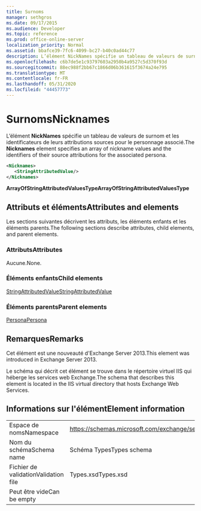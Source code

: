 ```yaml
---
title: Surnoms
manager: sethgros
ms.date: 09/17/2015
ms.audience: Developer
ms.topic: reference
ms.prod: office-online-server
localization_priority: Normal
ms.assetid: bbafce39-7fc6-4099-bc27-b40c0ad44c77
description: L’élément NickNames spécifie un tableau de valeurs de surnom et les identificateurs de leurs attributions sources pour le personnage associé.
ms.openlocfilehash: c6b7de5e1c93797603a2950b4a9527c5d370f93d
ms.sourcegitcommit: 88ec988f2bb67c1866d06b361615f3674a24e795
ms.translationtype: MT
ms.contentlocale: fr-FR
ms.lasthandoff: 05/31/2020
ms.locfileid: "44457773"
---
```

# <a name="nicknames"></a><span data-ttu-id="b52fe-103">Surnoms</span><span class="sxs-lookup"><span data-stu-id="b52fe-103">Nicknames</span></span>

<span data-ttu-id="b52fe-104">L’élément **NickNames** spécifie un tableau de valeurs de surnom et les identificateurs de leurs attributions sources pour le personnage associé.</span><span class="sxs-lookup"><span data-stu-id="b52fe-104">The **Nicknames** element specifies an array of nickname values and the identifiers of their source attributions for the associated persona.</span></span> 
  
```XML
<Nicknames>
   <StringAttributedValue/>
</Nicknames>
```

<span data-ttu-id="b52fe-105">**ArrayOfStringAttributedValuesType**</span><span class="sxs-lookup"><span data-stu-id="b52fe-105">**ArrayOfStringAttributedValuesType**</span></span>

## <a name="attributes-and-elements"></a><span data-ttu-id="b52fe-106">Attributs et éléments</span><span class="sxs-lookup"><span data-stu-id="b52fe-106">Attributes and elements</span></span>

<span data-ttu-id="b52fe-107">Les sections suivantes décrivent les attributs, les éléments enfants et les éléments parents.</span><span class="sxs-lookup"><span data-stu-id="b52fe-107">The following sections describe attributes, child elements, and parent elements.</span></span>
  
### <a name="attributes"></a><span data-ttu-id="b52fe-108">Attributs</span><span class="sxs-lookup"><span data-stu-id="b52fe-108">Attributes</span></span>

<span data-ttu-id="b52fe-109">Aucune.</span><span class="sxs-lookup"><span data-stu-id="b52fe-109">None.</span></span>
  
### <a name="child-elements"></a><span data-ttu-id="b52fe-110">Éléments enfants</span><span class="sxs-lookup"><span data-stu-id="b52fe-110">Child elements</span></span>

[<span data-ttu-id="b52fe-111">StringAttributedValue</span><span class="sxs-lookup"><span data-stu-id="b52fe-111">StringAttributedValue</span></span>](stringattributedvalue.md)
  
### <a name="parent-elements"></a><span data-ttu-id="b52fe-112">Éléments parents</span><span class="sxs-lookup"><span data-stu-id="b52fe-112">Parent elements</span></span>

[<span data-ttu-id="b52fe-113">Persona</span><span class="sxs-lookup"><span data-stu-id="b52fe-113">Persona</span></span>](persona.md)
  
## <a name="remarks"></a><span data-ttu-id="b52fe-114">Remarques</span><span class="sxs-lookup"><span data-stu-id="b52fe-114">Remarks</span></span>

<span data-ttu-id="b52fe-115">Cet élément est une nouveauté d'Exchange Server 2013.</span><span class="sxs-lookup"><span data-stu-id="b52fe-115">This element was introduced in Exchange Server 2013.</span></span>
  
<span data-ttu-id="b52fe-116">Le schéma qui décrit cet élément se trouve dans le répertoire virtuel IIS qui héberge les services web Exchange.</span><span class="sxs-lookup"><span data-stu-id="b52fe-116">The schema that describes this element is located in the IIS virtual directory that hosts Exchange Web Services.</span></span>
  
## <a name="element-information"></a><span data-ttu-id="b52fe-117">Informations sur l'élément</span><span class="sxs-lookup"><span data-stu-id="b52fe-117">Element information</span></span>

|||
|:-----|:-----|
|<span data-ttu-id="b52fe-118">Espace de noms</span><span class="sxs-lookup"><span data-stu-id="b52fe-118">Namespace</span></span>  <br/> |https://schemas.microsoft.com/exchange/services/2006/types  <br/> |
|<span data-ttu-id="b52fe-119">Nom du schéma</span><span class="sxs-lookup"><span data-stu-id="b52fe-119">Schema name</span></span>  <br/> |<span data-ttu-id="b52fe-120">Schéma Types</span><span class="sxs-lookup"><span data-stu-id="b52fe-120">Types schema</span></span>  <br/> |
|<span data-ttu-id="b52fe-121">Fichier de validation</span><span class="sxs-lookup"><span data-stu-id="b52fe-121">Validation file</span></span>  <br/> |<span data-ttu-id="b52fe-122">Types.xsd</span><span class="sxs-lookup"><span data-stu-id="b52fe-122">Types.xsd</span></span>  <br/> |
|<span data-ttu-id="b52fe-123">Peut être vide</span><span class="sxs-lookup"><span data-stu-id="b52fe-123">Can be empty</span></span>  <br/> ||
   

